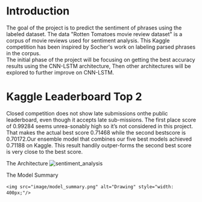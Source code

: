 # Introduction

The goal of the project is to predict the sentiment of phrases using the labeled dataset. The data "Rotten Tomatoes movie review dataset" is a corpus of movie reviews used for sentiment analysis. This Kaggle competition has been inspired by Socher's work on labeling parsed phrases in the corpus.  
The initial phase of the project will be focusing on getting the best accuracy results using the CNN-LSTM architecture, Then other architectures will be explored to further improve on CNN-LSTM.

# Kaggle Leaderboard Top 2

Closed  competition  does  not  show  late  submissions  onthe public leaderboard,  even though it accepts late sub-missions.  The first place score of 0.99284 seems unrea-sonably high so it’s not considered in this project.  That makes the actual best score 0.71468 while the second bestscore is 0.70172.Our ensemble model that combines our five best models achieved 0.71188 on Kaggle. This result handily outper-forms the second best score is very close to the best score.

The Architecture 
    ![sentiment_analysis](images/sentiment_analysis.jpg)
    
The Model Summary

    <img src="image/model_summary.png" alt="Drawing" style="width: 400px;"/>
